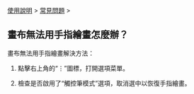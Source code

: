 [使用說明](/dragonnest/drawnote/manual/zh) > [常見問題](/dragonnest/drawnote/manual/zh/q_a) >

畫布無法用手指繪畫怎麼辦？
---
畫布無法用手指繪畫解決方法：

1. 點擊右上角的“⋮”圖標，打開選項菜單。

2. 檢查是否啟用了“觸控筆模式”選項，取消選中以恢復手指繪畫。